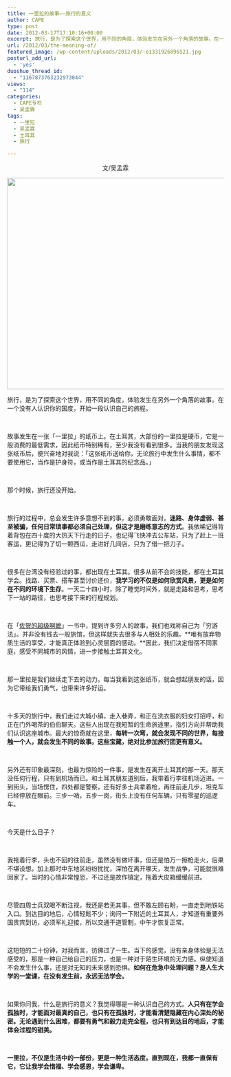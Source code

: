 ```yaml
---
title: 一里拉的故事——旅行的意义
author: CAPE
type: post
date: 2012-03-17T17:10:16+00:00
excerpt: 旅行，是为了探索这个世界，用不同的角度，体验发生在另外一个角落的故事。在一个没有人认识你的国度，开始一段认识自己的旅程。
url: /2012/03/the-meaning-of/
featured_image: /wp-content/uploads/2012/03/-e1331926896521.jpg
posturl_add_url:
  - 'yes'
duoshuo_thread_id:
  - "1167873763232973044"
views:
  - "114"
categories:
  - CAPE专栏
  - 吴孟霖
tags:
  - 一里拉
  - 吴孟霖
  - 土耳其
  - 旅行

---
```

<p align="center">
  文/吴孟霖
</p>

[<img title="藍色清真寺" src="http://www.capechina.org/wp-content/uploads/2012/03/%E8%97%8D%E8%89%B2%E6%B8%85%E7%9C%9F%E5%AF%BA-1024x768.jpg" alt="" width="655" height="491" />][1]

旅行，是为了探索这个世界，用不同的角度，体验发生在另外一个角落的故事。在一个没有人认识你的国度，开始一段认识自己的旅程。

&nbsp;

故事发生在一张「一里拉」的纸币上。在土耳其，大部份的一里拉是硬币，它是一般消费的最低需求，因此纸币特别稀有，至少我没有看到很多。当我的朋友发现这张纸币后，便兴奋地对我说：「这张纸币送给你，无论旅行中发生什么事情，都不要使用它，当作是护身符，或当作是土耳其的纪念品。」

&nbsp;

那个时候，旅行还没开始。

&nbsp;

旅行的过程中，总会发生许多意想不到的事，必须勇敢面对。**迷路、身体虚弱、甚至被骗，任何日常琐事都必须自己处理，但这才是磨练意志的方式**。我依稀记得背着背包在四十度的大热天下行走的日子，也记得飞快冲去公车站，只为了赶上一班客运，更记得为了切一颗西瓜，走进好几间店，只为了借一把刀子。

&nbsp;

很多在台湾没有经验过的事，都出现在土耳其。很多从前不会的技能，都在土耳其学会。找路、买票、搭车甚至讨价还价，**我学习的不仅是如何欣赏风景，更是如何在不同的环境下生存**。一天二十四小时，除了睡觉时间外，就是走路和思考，思考下一站的路径，也思考接下来的行程规划。

&nbsp;

在「<a href="http://book.douban.com/subject/2008284/" target="_blank">佐贺的超级啊嬷</a>」一书中，提到许多穷人的故事，我们也戏称自己为「穷游法」。并非没有钱去一般旅馆，但这样就失去很多与人相处的乐趣。**唯有放弃物质生活的享受，才能真正体验到心灵层面的感动。**因此，我们决定借宿不同家庭，感受不同城市的风情，进一步接触土耳其文化。

&nbsp;

那一里拉是我们继续走下去的动力。每当我看到这张纸币，就会想起朋友的话，因为它带给我们勇气，也带来许多好运。

&nbsp;

十多天的旅行中，我们走过大城小镇，走入巷弄，和正在洗衣服的妇女打招呼，和正在门外喝茶的伯伯聊天。这些人出现在我短暂的生命旅途里，指引方向并帮助我们认识这座城市。最大的惊奇就在这里，**每转一次弯，就会发现不同的世界，每接触一个人，就会发生不同的故事。这些宝藏，绝对比参加旅行团更有意义。**

&nbsp;

另外还有印象最深刻，也最为惊险的一件事，是发生在离开土耳其的那一天。那天没任何行程，只有到机场而已。和土耳其朋友道别后，我带着行李往机场迈进。一到街头，当场愣住，四处都是警察，还有好多士兵拿着枪，再往前走几步，坦克车已经停放在眼前。三步一哨，五步一岗，街头上没有任何车辆，只有零星的巡逻车。

&nbsp;

今天是什么日子？

&nbsp;

我拖着行李，头也不回的往前走，虽然没有做坏事，但还是怕万一擦枪走火，后果不堪设想。加上那时中东地区纷纷扰扰，深怕在离开哪天，发生战争，可能就很难回家了。当时的心情非常惶恐，不过还是故作镇定，拖着大皮箱缓缓前进。

&nbsp;

尽管四周士兵双眼不断注视，我还是若无其事，但不敢左顾右盼，一直走到地铁站入口。到达目的地后，心情轻鬆不少；询问一下附近的土耳其人，才知道有重要外国贵宾到访，必须军礼迎接，所以交通干道管制，中午才恢复正常。

&nbsp;

这短短的二十份钟，对我而言，彷佛过了一生。当下的感觉，没有亲身体验是无法感受的，那是一种自己给自己的压力，也是一种对于陌生环境的无力感。纵使知道不会发生什么事，还是对无知的未来感到恐惧。**如何在危急中处理问题？是人生大学的一堂课，在没有发生前，永远无法学会。**

&nbsp;

如果你问我，什么是旅行的意义？我觉得哪是一种认识自己的方式。**人只有在学会孤独时，才能面对最真的自己，也只有在孤独时，才能看清楚隐藏在内心深处的秘密。无论遇到什么困难，都要有勇气和毅力走完全程，也只有到达目的地后，才能体会过程的甜美。**

&nbsp;

**一里拉，不仅是生活中的一部份，更是一种生活态度。直到现在，我都一直保有它，它让我学会惜福、学会感恩，学会谦卑。**

&nbsp;

 [1]: http://www.capechina.org/wp-content/uploads/2012/03/%E8%97%8D%E8%89%B2%E6%B8%85%E7%9C%9F%E5%AF%BA.jpg